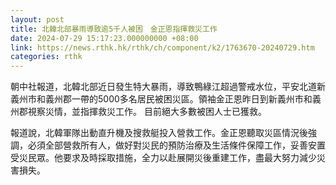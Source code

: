 ```yaml
---
layout: post
title: 北韓北部暴雨導致逾5千人被困　金正恩指揮救災工作
date: 2024-07-29 15:17:23.000000000 +08:00
link: https://news.rthk.hk/rthk/ch/component/k2/1763670-20240729.htm
categories: rthk
---
```


朝中社報道，北韓北部近日發生特大暴雨，導致鴨綠江超過警戒水位，平安北道新義州市和義州郡一帶的5000多名居民被困災區。領袖金正恩昨日到新義州市和義州郡視察災情，並指揮救災工作。 目前絕大多數被困人士已獲救。 

報道說，北韓軍隊出動直升機及搜救艇投入營救工作。金正恩聽取災區情況後強調，必須全部營救所有人，做好對災民的預防治療及生活條件保障工作，妥善安置受災民眾。他要求及時採取措施，全力以赴展開災後重建工作，盡最大努力減少災害損失。

